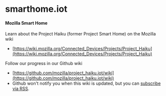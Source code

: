 # smarthome.iot

#### Mozilla Smart Home

Learn about the Project Haiku (former Project Smart Home) on the Mozilla wiki
* [https://wiki.mozilla.org/Connected_Devices/Projects/Project_Haiku](https://wiki.mozilla.org/Connected_Devices/Projects/Project_Haiku)

Follow our progress in our Github wiki
* [https://github.com/mozilla/project_haiku.iot/wiki](https://github.com/mozilla/project_haiku.iot/wiki)
* Github won't notify you when this wiki is updated, but you can [subscribe via RSS](https://github.com/mozilla/project_haiku.iot/wiki.atom).
